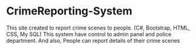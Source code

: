 # CrimeReporting-System
This site created to report crime scenes to people. (C#, Bootstrap, HTML, CSS, My SQL)
This system have control to admin panel and police department.
And also, People can report details of their crime scenes
